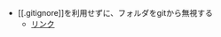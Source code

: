 - [[.gitignore]]を利用せずに、フォルダをgitから無視する
	- [リンク](https://learn.microsoft.com/ja-jp/azure/devops/repos/git/ignore-files?view=azure-devops&tabs=visual-studio-2019#use-git-update-index-to-ignore-changes)

